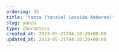 ```yaml
---
ordering: 33
title: 'Yanza (Yanziel Losaido Amberen)'
slug: yanza
type: characters
created_at: 2023-05-21T04:10:20+00:00
updated_at: 2023-05-21T04:10:20+00:00
---
```

